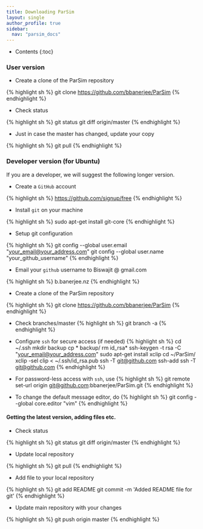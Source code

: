 ```yaml
---
title: Downloading ParSim
layout: single
author_profile: true
sidebar:
  nav: "parsim_docs"
---
```


* Contents
{:toc}

### User version

* Create a clone of the ParSim repository

{% highlight sh %}
   git clone https://github.com/bbanerjee/ParSim
{% endhighlight %}

* Check status

{% highlight sh %}
  git status
  git diff origin/master
{% endhighlight %}

* Just in case the master has changed, update your copy

{% highlight sh %}
  git pull
{% endhighlight %}

### Developer version (for Ubuntu)

If you are a developer, we will suggest the following longer version.

* Create a `GitHub` account

{% highlight sh %}
   https://github.com/signup/free
{% endhighlight %}

* Install `git` on your machine

{% highlight sh %}
   sudo apt-get install git-core
{% endhighlight %}

* Setup git configuration

{% highlight sh %}
   git config --global user.email "your_email@your_address.com"
   git config --global user.name "your_github_username"
{% endhighlight %}

* Email your `github` username to Biswajit @ gmail.com

{% highlight sh %}
   b.banerjee.nz
{% endhighlight %}

* Create a clone of the ParSim repository

{% highlight sh %}
   git clone https://github.com/bbanerjee/ParSim
{% endhighlight %}

* Check branches/master
{% highlight sh %}
  git branch -a
{% endhighlight %}

* Configure `ssh` for secure access (if needed)
{% highlight sh %}
  cd ~/.ssh
  mkdir backup
  cp * backup/
  rm id_rsa*
  ssh-keygen -t rsa -C "your_email@your_address.com"
  sudo apt-get install xclip
  cd ~/ParSim/
  xclip -sel clip < ~/.ssh/id_rsa.pub
  ssh -T git@github.com
  ssh-add
  ssh -T git@github.com
{% endhighlight %}

* For password-less access with `ssh`, use
{% highlight sh %}
  git remote set-url origin git@github.com:bbanerjee/ParSim.git
{% endhighlight %}

* To change the default message editor, do
{% highlight sh %}
  git config --global core.editor "vim"
{% endhighlight %}

#### Getting the latest version, adding files etc.
* Check status

{% highlight sh %}
  git status
  git diff origin/master
{% endhighlight %}

* Update local repository

{% highlight sh %}
  git pull
{% endhighlight %}

* Add file to your local repository

{% highlight sh %}
  git add README
  git commit -m 'Added README file for git'
{% endhighlight %}

* Update main repository with your changes

{% highlight sh %}
  git push origin master
{% endhighlight %}



